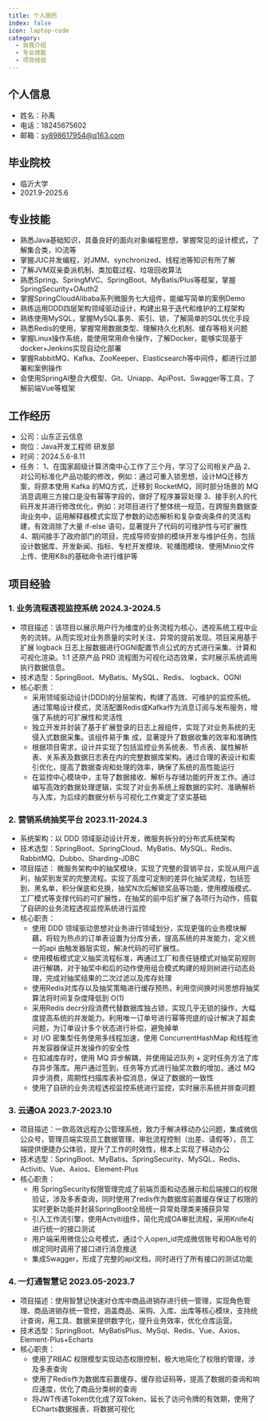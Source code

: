 ```yaml
---
title: 个人简历
index: false
icon: laptop-code
category:
  - 自我介绍
  - 专业技能
  - 项目经验
---
```


## 个人信息

- 姓名：孙禹
- 电话：18245675602
- 邮箱：sy898617954@q163.com

## 毕业院校

- 临沂大学
- 2021.9-2025.6

## 专业技能

- 熟悉Java基础知识，具备良好的面向对象编程思想，掌握常见的设计模式，了解集合类，IO流等
- 掌握JUC并发编程，对JMM、synchronized、线程池等知识有所了解
- 了解JVM双亲委派机制、类加载过程、垃圾回收算法
- 熟悉Spring、SpringMVC、SpringBoot、MyBatis/Plus等框架，掌握SpringSecurity+OAuth2
- 掌握SpringCloudAlibaba系列微服务七大组件，能编写简单的案例Demo
- 熟练运用DDD四层架构领域驱动设计，构建出易于迭代和维护的工程架构
- 熟练使用MySQL，掌握MySQL事务、索引、锁，了解简单的SQL优化手段
- 熟悉Redis的使用，掌握常用数据类型、理解持久化机制、缓存等相关问题
- 掌握Linux操作系统，能使用常用命令操作，了解Docker，能够实现基于docker+Jenkins实现自动化部署
- 掌握RabbitMQ、Kafka、ZooKeeper、Elasticsearch等中间件，都进行过部署和案例操作
- 会使用SpringAI整合大模型、Git、Uniapp、ApiPost、Swagger等工具，了解前端Vue等框架

## 工作经历

- 公司：山东正云信息
- 岗位：Java开发工程师  研发部
- 时间：2024.5.6-8.11
- 任务：
1、在国家超级计算济南中心工作了三个月，学习了公司相关产品
2、对公司标准化产品功能的修改，例如：通过可重入锁思想，设计MQ迁移方案，将原本使用 Kafka 的MQ方式，迁移到 RocketMQ，同时部分场景的 MQ 消息调用三方接口是没有幂等字段的，做好了程序兼容处理
3、接手别人的代码开发并进行修改优化，例如：对项目进行了整体统一规范，在跨服务数据查询业务中，运用解释器模式实现了参数的动态解析和复杂查询条件的灵活构建，有效消除了大量 if-else 语句，显著提升了代码的可维护性与可扩展性
4、期间接手了政府部门的项目，完成导师安排的模块开发与维护任务，包括设计数据库、开发新闻、指标、专栏开发模块、轮播图模块、使用Minio文件上传、使用K8s的基础命令进行维护等

## 项目经验

### 1. 业务流程透视监控系统                                            2024.3-2024.5

- 项目描述：该项目以展示用户行为维度的业务流程为核心，透视系统工程中业务的流转。从而实现对业务质量的实时关注、异常的提前发现。项目采用基于扩展 logback 日志上报数据进行OGNI配置节点公式的方式进行采集、计算和可视化渲染。1:1 还原产品 PRD 流程图为可视化动态效果，实时展示系统调用执行数据信息。
- 技术选型：SpringBoot、MyBatis、MySQL、Redis、 logback、OGNI
- 核心职责：
  - 采用领域驱动设计(DDD)的分层架构，构建了高效、可维护的监控系统。通过策略设计模式，灵活配置Redis或Kafka作为消息订阅与发布服务，增强了系统的可扩展性和灵活性
  - 独立开发并封装了基于扩展登录的日志上报组件，实现了对业务系统的无侵入式数据采集。该组件易于集 成，显著提升了数据收集的效率和准确性
  - 根据项目需求，设计并实现了包括监控业务系统表、节点表、属性解析表、关系表及数据日志表在内的完整数据库架构。通过合理的表设计和索引优化，提高了数据查询和处理的效率，确保了系统的高性能运行
  - 在监控中心模块中，主导了数据接收、解析与存储功能的开发工作。通过编写高效的数据处理逻辑，实现了对业务系统上报数据的实时、准确解析与入库，为后续的数据分析与可视化工作奠定了坚实基础


### 2. 营销系统抽奖平台                                               2023.11-2024.3
- 系统架构：以 DDD 领域驱动设计开发，微服务拆分的分布式系统架构
- 技术选型：SpringBoot、SpringCloud、MyBatis、MySQL、Redis、RabbitMQ、Dubbo、Sharding-JDBC
- 项目描述： 微服务架构中的抽奖模块，实现了完整的营销平台，实现从用户返利，抽奖到发奖的完整流程。实现了高度可定制的差异化抽奖流程，包括签到、黑名单，积分保底和兑换，抽奖N次后解锁奖品等功能，使用模版模式、工厂模式等支撑代码的可扩展性，在抽奖的前中后扩展了各项行为动作，搭载了自研的业务流程透视监控系统进行监控
- 核心职责：
    - 使用 DDD 领域驱动思想对业务进行领域划分，实现更强的业务模块解藕，将较为热点的订单表设置为分库分表，提高系统的并发能力，定义统一的api 由触发器层实现，解决代码的可扩展性。
    - 使用模板模式定义抽奖流程标准，再通过工厂和责任链模式对抽奖前规则进行解耦，对于抽奖中和后的动作使用组合模式构建的规则树进行动态处理，完成对抽奖结果的二次过滤以及库存处理
    - 使用Redis对库存以及抽奖策略进行缓存预热，利用空间换时间思想将抽奖算法将时间复杂度降低到 O(1)
    - 采用Redis decr分段消费代替数据库独占锁，实现几乎无锁的操作，大幅度提高系统的并发能力。利用唯一订单号进行幂等兜底的设计解决了超卖问题，为订单设计多个状态进行补偿，避免掉单
    - 对 I/O 密集型任务使用多线程加速，使用 ConcurrentHashMap 和线程池并发容器保证并发操作的安全性
    - 在扣减库存时，使用 MQ 异步解耦，并使用延迟队列 + 定时任务方法了库存异步落库。用户通过签到，任务等方式进行抽奖次数的增加，通过 MQ 异步消费，周期性扫描库表补偿消息，保证了数据的一致性
    - 使用了自研的业务流程透视监控系统进行监控，实时展示系统并排查问题

### 3. 云通OA                                                      2023.7-2023.10
- 项目描述：一款高效远程办公管理系统，致力于解决移动办公问题，集成微信公众号，管理员端实现员工数据管理、审批流程控制（出差、请假等），员工端提供便捷办公体验，提升了工作的时效性，根本上实现了移动办公
- 技术选型：SpringBoot、MyBatis、SpringSecurity、MySQL、Redis、Activiti、Vue、Axios、Element-Plus
- 核心职责：
    - 用 SpringSecurity权限管理完成了前端页面和动态展示和后端接口的权限验证，涉及多表查询，同时使用了redis作为数据库前置缓存保证了权限的实时更新功能并封装SpringBoot全局统一异常处理类来捕获异常
    - 引入工作流引擎，使用Actviti组件，简化完成OA审批流程，采用Knife4j进行统一的接口测试
    - 用户端采用微信公众号模式，通过个人open_id完成微信账号和OA账号的绑定同时调用了接口进行消息推送
    - 集成Swagger，形成了完整的api文档，同时进行了所有接口的测试功能 

### 4. 一灯通智慧记                                                 2023.05-2023.7

- 项目描述：使用智慧记快速对仓库中商品进销存进行统一管理，实现角色管理、商品进销存统一管控，涵盖商品、采购、入库、出库等核心模块，支持统计查询，用工具、数据来提供数字化，提升业务效率，优化仓库运营。
- 技术选型：SpringBoot、MyBatisPlus、MySql、Redis、Vue、Axios、Element-Plus+Echarts
- 核心职责：
    - 使用了RBAC 权限模型实现动态权限控制，极大地简化了权限的管理，涉及多表查询
    - 使用了Redis作为数据库前置缓存，缓存验证码等，提高了数据的查询和响应速度，优化了商品分类树的查询
    - 将JWT传递Token优化成了双Token，延长了访问令牌的有效期，使用了ECharts数据报表，将数据可视化
